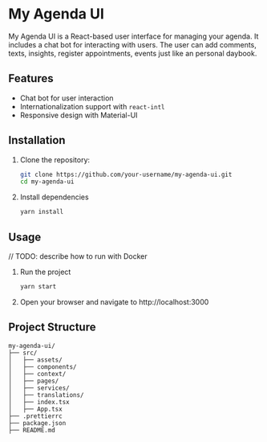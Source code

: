# My Agenda UI

My Agenda UI is a React-based user interface for managing your agenda. It includes a chat bot for interacting with users. The user can add comments, texts, insights, register appointments, events just like an personal daybook.

## Features

- Chat bot for user interaction
- Internationalization support with `react-intl`
- Responsive design with Material-UI

## Installation

1. Clone the repository:

   ```sh
   git clone https://github.com/your-username/my-agenda-ui.git
   cd my-agenda-ui

2. Install dependencies
    ```sh
    yarn install

## Usage
// TODO: describe how to run with Docker

1. Run the project
    ```sh
    yarn start

2. Open your browser and navigate to http://localhost:3000

## Project Structure

```
my-agenda-ui/
├── src/
│   ├── assets/
│   ├── components/
│   ├── context/
│   ├── pages/
│   ├── services/
│   ├── translations/
│   ├── index.tsx
│   ├── App.tsx
├── .prettierrc
├── package.json
├── README.md
